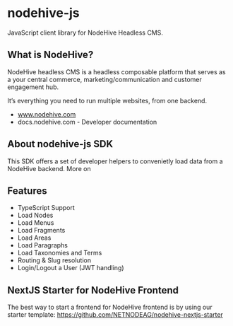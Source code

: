 # nodehive-js
JavaScript client library for NodeHive Headless CMS.

## What is NodeHive?
NodeHive headless CMS is a headless composable platform that serves as a your central commerce, marketing/communication and customer engagement hub.

It’s everything you need to run multiple websites, from one backend.

- www.nodehive.com
- docs.nodehive.com - Developer documentation

## About nodehive-js SDK
This SDK offers a set of developer helpers to convenietly load data from a NodeHive backend.
More on 

## Features
- TypeScript Support
- Load Nodes
- Load Menus
- Load Fragments
- Load Areas
- Load Paragraphs
- Load Taxonomies and Terms
- Routing & Slug resolution
- Login/Logout a User (JWT handling)

## NextJS Starter for NodeHive Frontend
The best way to start a frontend for NodeHive frontend is by using our starter template:
https://github.com/NETNODEAG/nodehive-nextjs-starter



